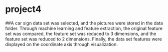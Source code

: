# project4
##A car sign data set was selected, and the pictures were stored in the data folder. Through machine learning and feature extraction, the original feature set was compared, the feature set was reduced to 3 dimensions, and the feature set was reduced to 2 dimensions. Finally, the data set features were displayed on the coordinate axis through visualization.
